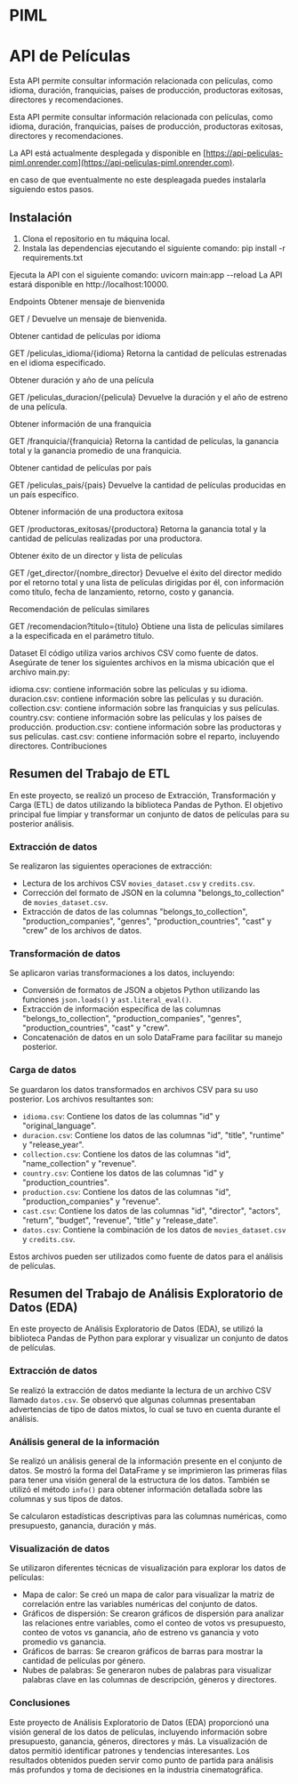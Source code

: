 # PIML
# API de Películas

Esta API permite consultar información relacionada con películas, como idioma, duración, franquicias, países de producción, productoras exitosas, directores y recomendaciones.

Esta API permite consultar información relacionada con películas, como idioma, duración, franquicias, países de producción, productoras exitosas, directores y recomendaciones.

La API está actualmente desplegada y disponible en [https://api-peliculas-piml.onrender.com](https://api-peliculas-piml.onrender.com).
 
 en caso de que eventualmente no este despleagada puedes instalarla siguiendo estos pasos.

## Instalación

1. Clona el repositorio en tu máquina local.
2. Instala las dependencias ejecutando el siguiente comando:
pip install -r requirements.txt

Ejecuta la API con el siguiente comando:
uvicorn main:app --reload
La API estará disponible en http://localhost:10000.

Endpoints
Obtener mensaje de bienvenida

GET /
Devuelve un mensaje de bienvenida.

Obtener cantidad de películas por idioma

GET /peliculas_idioma/{idioma}
Retorna la cantidad de películas estrenadas en el idioma especificado.

Obtener duración y año de una película

GET /peliculas_duracion/{pelicula}
Devuelve la duración y el año de estreno de una película.

Obtener información de una franquicia

GET /franquicia/{franquicia}
Retorna la cantidad de películas, la ganancia total y la ganancia promedio de una franquicia.

Obtener cantidad de películas por país

GET /peliculas_pais/{pais}
Devuelve la cantidad de películas producidas en un país específico.

Obtener información de una productora exitosa

GET /productoras_exitosas/{productora}
Retorna la ganancia total y la cantidad de películas realizadas por una productora.

Obtener éxito de un director y lista de películas

GET /get_director/{nombre_director}
Devuelve el éxito del director medido por el retorno total y una lista de películas dirigidas por él, con información como título, fecha de lanzamiento, retorno, costo y ganancia.

Recomendación de películas similares

GET /recomendacion?titulo={titulo}
Obtiene una lista de películas similares a la especificada en el parámetro titulo.

Dataset
El código utiliza varios archivos CSV como fuente de datos. Asegúrate de tener los siguientes archivos en la misma ubicación que el archivo main.py:

idioma.csv: contiene información sobre las películas y su idioma.
duracion.csv: contiene información sobre las películas y su duración.
collection.csv: contiene información sobre las franquicias y sus películas.
country.csv: contiene información sobre las películas y los países de producción.
production.csv: contiene información sobre las productoras y sus películas.
cast.csv: contiene información sobre el reparto, incluyendo directores.
Contribuciones

## Resumen del Trabajo de ETL

En este proyecto, se realizó un proceso de Extracción, Transformación y Carga (ETL) de datos utilizando la biblioteca Pandas de Python. El objetivo principal fue limpiar y transformar un conjunto de datos de películas para su posterior análisis.

### Extracción de datos

Se realizaron las siguientes operaciones de extracción:

- Lectura de los archivos CSV `movies_dataset.csv` y `credits.csv`.
- Corrección del formato de JSON en la columna "belongs_to_collection" de `movies_dataset.csv`.
- Extracción de datos de las columnas "belongs_to_collection", "production_companies", "genres", "production_countries", "cast" y "crew" de los archivos de datos.

### Transformación de datos

Se aplicaron varias transformaciones a los datos, incluyendo:

- Conversión de formatos de JSON a objetos Python utilizando las funciones `json.loads()` y `ast.literal_eval()`.
- Extracción de información específica de las columnas "belongs_to_collection", "production_companies", "genres", "production_countries", "cast" y "crew".
- Concatenación de datos en un solo DataFrame para facilitar su manejo posterior.

### Carga de datos

Se guardaron los datos transformados en archivos CSV para su uso posterior. Los archivos resultantes son:

- `idioma.csv`: Contiene los datos de las columnas "id" y "original_language".
- `duracion.csv`: Contiene los datos de las columnas "id", "title", "runtime" y "release_year".
- `collection.csv`: Contiene los datos de las columnas "id", "name_collection" y "revenue".
- `country.csv`: Contiene los datos de las columnas "id" y "production_countries".
- `production.csv`: Contiene los datos de las columnas "id", "production_companies" y "revenue".
- `cast.csv`: Contiene los datos de las columnas "id", "director", "actors", "return", "budget", "revenue", "title" y "release_date".
- `datos.csv`: Contiene la combinación de los datos de `movies_dataset.csv` y `credits.csv`.

Estos archivos pueden ser utilizados como fuente de datos para el análisis de películas.

## Resumen del Trabajo de Análisis Exploratorio de Datos (EDA)

En este proyecto de Análisis Exploratorio de Datos (EDA), se utilizó la biblioteca Pandas de Python para explorar y visualizar un conjunto de datos de películas.

### Extracción de datos

Se realizó la extracción de datos mediante la lectura de un archivo CSV llamado `datos.csv`. Se observó que algunas columnas presentaban advertencias de tipo de datos mixtos, lo cual se tuvo en cuenta durante el análisis.

### Análisis general de la información

Se realizó un análisis general de la información presente en el conjunto de datos. Se mostró la forma del DataFrame y se imprimieron las primeras filas para tener una visión general de la estructura de los datos. También se utilizó el método `info()` para obtener información detallada sobre las columnas y sus tipos de datos.

Se calcularon estadísticas descriptivas para las columnas numéricas, como presupuesto, ganancia, duración y más.

### Visualización de datos

Se utilizaron diferentes técnicas de visualización para explorar los datos de películas:

- Mapa de calor: Se creó un mapa de calor para visualizar la matriz de correlación entre las variables numéricas del conjunto de datos.
- Gráficos de dispersión: Se crearon gráficos de dispersión para analizar las relaciones entre variables, como el conteo de votos vs presupuesto, conteo de votos vs ganancia, año de estreno vs ganancia y voto promedio vs ganancia.
- Gráficos de barras: Se crearon gráficos de barras para mostrar la cantidad de películas por género.
- Nubes de palabras: Se generaron nubes de palabras para visualizar palabras clave en las columnas de descripción, géneros y directores.

### Conclusiones

Este proyecto de Análisis Exploratorio de Datos (EDA) proporcionó una visión general de los datos de películas, incluyendo información sobre presupuesto, ganancia, géneros, directores y más. La visualización de datos permitió identificar patrones y tendencias interesantes. Los resultados obtenidos pueden servir como punto de partida para análisis más profundos y toma de decisiones en la industria cinematográfica.

